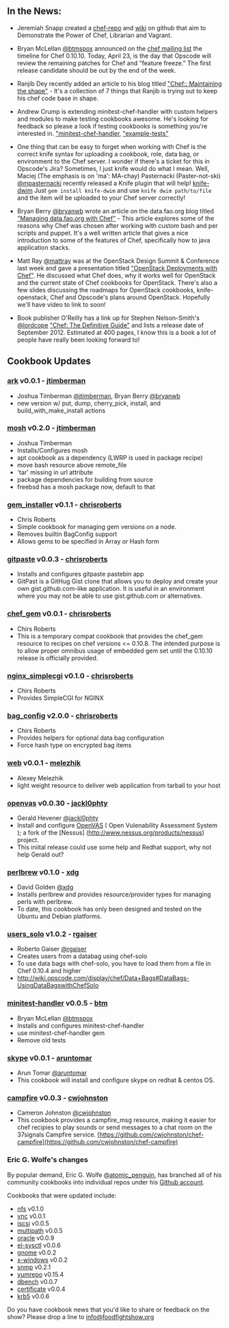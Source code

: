## In the News:

* Jeremiah Snapp created a [chef-repo](https://github.com/jeremiahsnapp/chef-repo) and
[wiki](https://github.com/jeremiahsnapp/chef-repo/wiki) on github that aim to Demonstrate the Power of Chef,
Librarian and Vagrant.

* Bryan McLellan [@btmspox](http://twitter.com/btmspox) announced on the
[chef mailing list](http://lists.opscode.com/sympa/arc/chef/2012-04/msg00323.html) the timeline for Chef 0.10.10.
Today, April 23, is the day that Opscode will review the remaining patches for Chef and "feature freeze."  The first
release candidate should be out by the end of the week.

* Ranjib Dey recently added an article to his blog titled
["Chef:: Maintaining the shape"](http://ranjib.posterous.com/chef-maintaining-the-shape) - It's a collection of 7
things that Ranjib is trying out to keep his chef code base in shape.

* Andrew Crump is extending minitest-chef-handler with custom helpers and modules to make testing cookbooks awesome. He's looking for feedback so please a look if testing cookbooks is something you're interested in.
 ["minitest-chef-handler](https://github.com/calavera/minitest-chef-handler), ["example-tests"](https://github.com/calavera/minitest-chef-handler/blob/v0.4.0/examples/spec_examples/files/default/tests/minitest/example_test.rb)
  
* One thing that can be easy to forget when working with Chef is the correct knife syntax for uploading a cookbook,
role, data bag, or environment to the Chef server.  I wonder if there's a ticket for this in Opscode's Jira?
Sometimes, I just knife would do what I mean.  Well,
Maciej (The emphasis is on 'ma': MA-chay)  Pasternacki (Paster-not-ski)
[@mpasternacki](https://twitter.com/mpasternacki) recently released a Knife plugin that will help!
[knife-dwim](https://github.com/mpasternacki/knife-dwim) Just `gem install knife-dwim` and  use
`knife dwim path/to/file` and the item will be uploaded to your Chef server correctly!

* Bryan Berry [@bryanwb](http://twitter.com/bryanwb) wrote an article on the data.fao.org blog titled
["Managing data.fao.org with Chef"](http://faodata.blogspot.it/2012/04/chef-testimonial-data.html) - This article
explores some of the reasons why Chef was chosen after working with custom bash and per scripts and puppet.  It's a
well written article that gives a nice introduction to some of the features of Chef, specifically how to java
application stacks.

* Matt Ray [@mattray](http://twitter.com/mattray) was at the OpenStack Design Summit & Conference last week and gave
a presentation titled ["OpenStack Deployments with Chef"]( http://www.slideshare.net/mattray/openstack-deployments-with-chef).
He discussed what Chef does, why it works well for OpenStack and the current state of Chef cookbooks for OpenStack.
There's also a few slides discussing the roadmaps for OpenStack cookbooks, knife-openstack,
Chef and Opscode's plans around OpenStack. Hopefully we'll have video to link to soon!

* Book publisher O'Reilly has a link up for Stephen Nelson-Smith's [@lordcope](http://twitter.com/lordcope)
["Chef: The Definitive Guide"](http://shop.oreilly.com/product/0636920025146.do) and lists a
release date of September 2012. Estimated at 400 pages, I know this is a book a lot
of people have really been looking forward to!

## Cookbook Updates

### [ark](http://community.opscode.com/cookbooks/ark) v0.0.1 - [jtimberman](http://community.opscode.com/users/jtimberman)
 * Joshua Timberman [@jtimberman](http://twitter.com/jtimberman), Bryan Berry [@bryanwb](http://twitter.com/bryanwb)
 * new version w/ put, dump, cherry_pick, install, and build_with_make_install actions

### [mosh](http://community.opscode.com/cookbooks/mosh) v0.2.0 - [jtimberman](http://community.opscode.com/users/jtimberman)
 * Joshua Timberman
 * Installs/Configures mosh
 * apt cookbook as a dependency (LWRP is used in package recipe)
 * move bash resource above remote_file
 * 'tar' missing in url attribute
 * package dependencies for building from source
 * freebsd has a mosh package now, default to that

### [gem_installer](http://community.opscode.com/cookbooks/gem_installer) v0.1.1 - [chrisroberts](http://community.opscode.com/users/chrisroberts)
 * Chris Roberts
 * Simple cookbook for managing gem versions on a node.
 * Removes builtin BagConfig support
 * Allows gems to be specified in Array or Hash form

### [gitpaste](http://community.opscode.com/cookbooks/gitpaste) v0.0.3 - [chrisroberts](http://community.opscode.com/users/chrisroberts)
 * Installs and configures gitpaste pastebin app
 * GitPast is a GitHug Gist clone that allows you to deploy and create your own gist.github.com-like application. It is useful in an environment where you may not be able to use gist.github.com or alternatives.

### [chef_gem](http://community.opscode.com/cookbooks/chef_gem) v0.0.1 - [chrisroberts](http://community.opscode.com/users/chrisroberts)
 * Chirs Roberts
 * This is a temporary compat cookbook that provides the chef_gem resource to recipes on chef versions <= 0.10.8. The intended purpose is to allow proper omnibus usage of embedded gem set until the 0.10.10 release is officially provided.

### [nginx_simplecgi](http://community.opscode.com/cookbooks/nginx_simplecgi) v0.1.0 - [chrisroberts](http://community.opscode.com/users/chrisroberts)
 * Chirs Roberts
 * Provides SimpleCGI for NGINX

### [bag_config](http://community.opscode.com/cookbooks/bag_config) v2.0.0 - [chrisroberts](http://community.opscode.com/users/chrisroberts)
 * Chirs Roberts
 * Provides helpers for optional data bag configuration
 * Force hash type on encrypted bag items

### [web](http://community.opscode.com/cookbooks/web) v0.0.1 - [melezhik](http://community.opscode.com/users/melezhik)
 * Alexey Melezhik
 * light weight resource to deliver web application from tarball to your host

### [openvas](http://community.opscode.com/cookbooks/openvas) v0.0.30 - [jackl0phty](http://community.opscode.com/users/jackl0phty)
 * Gerald Hevener [@jackl0phty](http://twitter.com/jackl0phty)
 * Install and configure [OpenVAS](http://www.openvas.org/index.html) ( Open Vulenability Assessment System ); a fork of the [Nessus] (http://www.nessus.org/products/nessus) project.
 * This iniital release could use some help and Redhat support, why not help Gerald out?

### [perlbrew](http://community.opscode.com/cookbooks/perlbrew) v0.1.0 - [xdg](http://community.opscode.com/users/xdg)
 * David Golden [@xdg](http://twitter.com/xdg)
 * Installs perlbrew and provides resource/provider types for managing perls with perlbrew.
 * To date, this cookbook has only been designed and tested on the Ubuntu and Debian platforms.

### [users_solo](http://community.opscode.com/cookbooks/users_solo) v1.0.2 - [rgaiser](http://community.opscode.com/users/rgaiser)
 * Roberto Gaiser [@rgaiser](http://twitter.com/rgaiser)
 * Creates users from a databag using chef-solo
 * To use data bags with chef-solo, you have to load them from a file in Chef 0.10.4 and higher
 * http://wiki.opscode.com/display/chef/Data+Bags#DataBags-UsingDataBagswithChefSolo

### [minitest-handler](http://community.opscode.com/cookbooks/minitest-handler) v0.0.5 - [btm](http://community.opscode.com/users/btm)
 * Bryan McLellan [@btmspox](http://twitter.com/btmspox)
 * Installs and configures minitest-chef-handler
 * use minitest-chef-handler gem
 * Remove old tests

### [skype](http://community.opscode.com/cookbooks/skype) v0.0.1 - [aruntomar](http://community.opscode.com/users/aruntomar)
 * Arun Tomar [@aruntomar](http://twitter.com/aruntomar)
 * This cookbook will install and configure skype on redhat & centos OS.

### [campfire](http://community.opscode.com/cookbooks/campfire) v0.0.3 - [cwjohnston](http://community.opscode.com/users/cwjohnston)
  * Cameron Johnston [@cwjohnston](http://twitter.com/cwjohnston)
  * This cookbook provides a campfire_msg resource, making it easier for chef recipies to play sounds or send messages to a chat room on the 37signals Campfire service. [https://github.com/cwjohnston/chef-campfire](https://github.com/cwjohnston/chef-campfire)

### Eric G. Wolfe's changes
By popular demand, Eric G. Wolfe [@atomic_penguin](http://twitter.com/atomic_penguin), has branched all of his community cookbooks into individual repos under his [Github account](http://github.com/atomic-penguin).

Cookbooks that were updated include:

* [nfs](http://community.opscode.com/cookbooks/nfs) v0.1.0
* [vnc](http://community.opscode.com/cookbooks/vnc) v0.0.1
* [iscsi](http://community.opscode.com/cookbooks/iscsi) v0.0.5
* [multipath](http://community.opscode.com/cookbooks/multipath) v0.0.5
* [oracle](http://community.opscode.com/cookbooks/oracle) v0.0.9
* [el-sysctl](http://community.opscode.com/cookbooks/el-sysctl) v0.0.6
* [gnome](http://community.opscode.com/cookbooks/gnome) v0.0.2
* [x-windows](http://community.opscode.com/cookbooks/x-windows) v0.0.2
* [snmp](http://community.opscode.com/cookbooks/snmp) v0.2.1
* [yumrepo](http://community.opscode.com/cookbooks/yumrepo) v0.15.4
* [dbench](http://community.opscode.com/cookbooks/dbench) v0.0.7
* [certificate](http://community.opscode.com/cookbooks/certificate) v0.0.4
* [krb5](http://community.opscode.com/cookbooks/krb5) v0.0.6

Do you have cookbook news that you'd like to share or feedback on the show?  Please drop a line to info@foodfightshow.org

